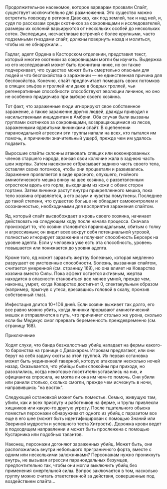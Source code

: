 Продолжительное насекомое, которое варварам прозвали Спайт, существует исключительно для размножения. Это существо можно встретить повсюду в регионе Давокар, как под землей, так и над ней, и, судя по рассказам среди охотников за сокровищами и исследователей, размеры их колоний варьируются от нескольких особей до нескольких сотен. Экспедиции, несчастливые встречей с более крупными, часто подземными гнездами спайт, должны повернуть назад и молиться, чтобы их не обнаружили...

Гадлаг, адепт Ордена в Касторском отделении, представил текст, который многие охотники за сокровищами могли бы изучить. Выдержка из его исследований может быть прочитана ниже, но он также подчеркивает, что существо может быть смертельно опасным для людей и что беспокойства о заражении — не единственная причина для беспокойства. Конечно, спайт предпочитает помещать своих потомков в спящих эльфов и троллей или даже в бодрых троллей, чьи регенеративные способности способствуют эволюции личинок, но оно не особенно придирчиво при выборе своего хозяина.

Тот факт, что зараженные люди игнорируют свое собственное заражение, а также заражение других людей, дважды приводил к насильственным инцидентам в Амбрии. Оба случая были вызваны группами охотников за сокровищами, возвращающимися из лесов, зараженными ядовитыми личинками спайт. В оцепенении параноидальной агрессии эти группы напали на всех, кто пытался им помочь, и причинили значительный ущерб, прежде чем им удалось подавить.

Выросшие спайты склонны атаковать спящих или коконированных членов старшего народа, вонзая свои колючие жала в заднюю часть шеи жертвы. Затем насекомое отбрасывает заднюю часть своего тела, оставляя своих потомков, чтобы они процветали и развивались. Заражение проявляется в виде красного, опухшего, гнойного амниотического мешка внизу на шее хозяина, с разветвленным отростком вдоль его горла, выходящим из кожи с обеих сторон гортани. Затем личинки растут внутри прикрепленного мешка, пока тело хозяина отравляется, а его разум и чувства помутнены. Последнее до такой степени, что существо больше не обладает самоконтролем и осознанностью, необходимыми для восприятия заражения спайтом.

Яд, который спайт высвобождает в кровь своего хозяина, начинает действовать на следующем ходу после начала процесса. Сначала происходит то, что хозяин становится параноидальным, сбитым с толку и агрессивным; он видит всех вокруг себя потенциальной угрозой, полностью игнорирует заражение и получает способность Берсерк на уровне адепта. Если у человека уже есть эта способность, уровень повышается или понижается до уровня адепта.

Кроме того, яд может заразить жертву болезнью, которая медленно разрушает ее умственные способности. Болезнь, вызванная спайтом, считается умеренной (см. страницу 169), но она влияет на Коварство хозяина вместо Силы. Пока эффект остается активным, жертва находится в опасности становиться все менее умной, прежде чем, наконец, умрет, когда Коварство достигнет 0, спектакульным образом (например, прыгнув с утеса, врезавшись головой в скалу, пронзив собственный глаз).

Инфестация длится 10+1D6 дней. Если хозяин выживет так долго, его все равно можно убить, когда личинки прорывают амниотический мешок и отправляются в путь, что причиняет столько же урона, сколько если бы Медикус смог прервать беременность преждевременно (см. страницу 168).

Приключение

Ходят слухи, что банда безжалостных убийц нападает на фермы какого-то баронства на границе с Давокаром. Игрокам предлагают, или они берут на себя задачу охоты за этой группой. Их первая остановка может быть уединенной таверной, которую атаковали несколько ночей назад. Оказывается, что убийцы были спокойны при приходе, но разозлились, когда некоторые посетители уставились на них, и официантка спросила, не могла ли она им чем-то помочь. Они убили или ранили столько, сколько смогли, прежде чем исчезнуть в ночи, направившись "на восток".

Следующей остановкой может быть поместье. Семью, живущую там, убили, как и всех прислугу и работников на ферме, и трупы привлекли хищников или какую-то другую угрозу. После тщательного обыска поместья персонажи обнаруживают одного из убийц с паразитом все еще в его шее (может быть идентифицирован с помощью Знаний или Звериной мудрости и успешного теста Хитрости). Дорожка крови ведет в подходящем направлении и может быть прослежена с помощью Кустарника или подобных талантов.

Наконец, персонажи догоняют зараженных убийц. Может быть, они расположились внутри небольшого приграничного форта, вместе с одним или несколькими заложниками? Персонажам нужно проникнуть внутрь, не вызывая агрессии параноидальных безумцев, предпочтительно так, чтобы они могли выключить убийц без применения смертельной силы. Вопрос заключается в том, насколько группу можно считать ответственной за действия, совершенные под воздействием спайта...